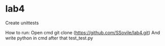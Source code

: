 # lab4
Create unittests

How to run:
Open cmd
git clone (https://github.com/SSovile/lab4.git)
And write python in cmd after that test_test.py